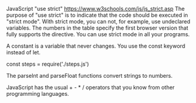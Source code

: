 JavaScript "use strict"
https://www.w3schools.com/js/js_strict.asp
The purpose of "use strict" is to indicate that the code should be executed in "strict mode". 
With strict mode, you can not, for example, use undeclared variables. 
The numbers in the table specify the first browser version that fully supports the directive. 
You can use strict mode in all your programs.

A constant is a variable that never changes. You use the const keyword instead of let.

const steps = require('./steps.js')


The parseInt and parseFloat functions convert strings to numbers.

JavaScript has the usual + - * / operators that you know from other programming languages.